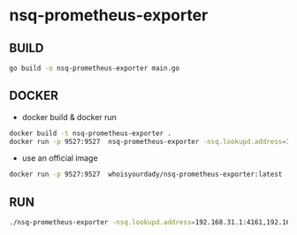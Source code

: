 # nsq-prometheus-exporter

## BUILD
```bash
go build -o nsq-prometheus-exporter main.go
```

## DOCKER

- docker build & docker run
```bash
docker build -t nsq-prometheus-exporter .
docker run -p 9527:9527  nsq-prometheus-exporter -nsq.lookupd.address=192.168.31.1:4161,192.168.31.2:4161
```

- use an official image
```bash
docker run -p 9527:9527  whoisyourdady/nsq-prometheus-exporter:latest -nsq.lookupd.address=192.168.31.1:4161,192.168.31.2:4161
```

## RUN

```bash
./nsq-prometheus-exporter -nsq.lookupd.address=192.168.31.1:4161,192.168.31.2:4161
```
